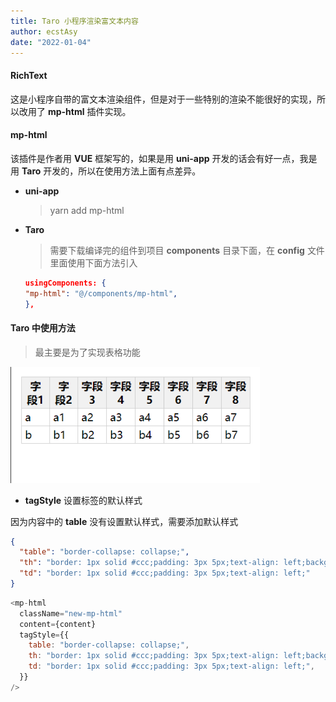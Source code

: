 ```yaml
---
title: Taro 小程序渲染富文本内容
author: ecstAsy
date: "2022-01-04"
---
```


#### **RichText**

这是小程序自带的富文本渲染组件，但是对于一些特别的渲染不能很好的实现，所以改用了 **mp-html** 插件实现。

#### **mp-html**

该插件是作者用 **VUE** 框架写的，如果是用 **uni-app** 开发的话会有好一点，我是用 **Taro** 开发的，所以在使用方法上面有点差异。

- **uni-app**

  > yarn add mp-html

- **Taro**

  > 需要下载编译完的组件到项目 **components** 目录下面，在 **config** 文件里面使用下面方法引入

  ```json
  usingComponents: {
  "mp-html": "@/components/mp-html",
  },
  ```

#### **Taro** 中使用方法

> 最主要是为了实现表格功能

![Weapp Table](../../assets/taro-rich-text.png)

- **tagStyle** 设置标签的默认样式

因为内容中的 **table** 没有设置默认样式，需要添加默认样式

```json
{
  "table": "border-collapse: collapse;",
  "th": "border: 1px solid #ccc;padding: 3px 5px;text-align: left;background-color: #f1f1f1;text-align: center;background: #f1f1f1;",
  "td": "border: 1px solid #ccc;padding: 3px 5px;text-align: left;"
}
```

```js
<mp-html
  className="new-mp-html"
  content={content}
  tagStyle={{
    table: "border-collapse: collapse;",
    th: "border: 1px solid #ccc;padding: 3px 5px;text-align: left;background-color: #f1f1f1;text-align: center;background: #f1f1f1;",
    td: "border: 1px solid #ccc;padding: 3px 5px;text-align: left;",
  }}
/>
```
